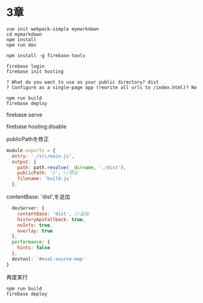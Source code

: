 
# 3章


```
vue init webpack-simple mymarkdown
cd mymarkdown
npm install
npm run dev

npm install -g firebase-tools

firebase login
firebase init hosting

? What do you want to use as your public directory? dist
? Configure as a single-page app (rewrite all urls to /index.html)? No

npm run build
firebase deploy
```



firebase serve

firebase hosting:disable


publicPathを修正    

```js:webpack.config.js
module.exports = {
  entry: './src/main.js',
  output: {
    path: path.resolve(__dirname, './dist'),
    publicPath: '/', //修正
    filename: 'build.js'
  },
```


contentBase: 'dist',を追加     


```js:webpack.config.js
  devServer: {
    contentBase: 'dist', //追加
    historyApiFallback: true,
    noInfo: true,
    overlay: true
  },
  performance: {
    hints: false
  },
  devtool: '#eval-source-map'
}
```


再度実行


```
npm run build
firebase deploy
```
